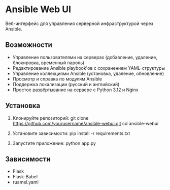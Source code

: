 # Ansible Web UI

Веб-интерфейс для управления серверной инфраструктурой через Ansible.

## Возможности

- Управление пользователями на серверах (добавление, удаление, блокировка, временный пароль)
- Редактирование Ansible playbook'ов с сохранением YAML-структуры
- Управление коллекциями Ansible (установка, удаление, обновление)
- Просмотр и справка по модулям Ansible
- Поддержка локализации (русский и английский)
- Простое развёртывание на сервере с Python 3.12 и Nginx

## Установка

1. Клонируйте репозиторий:
   git clone https://github.com/yourusername/ansible-webui.git
   cd ansible-webui

2. Установите зависимости:
   pip install -r requirements.txt

3. Запустите приложение:
   python app.py

## Зависимости

- Flask
- Flask-Babel
- ruamel.yaml
